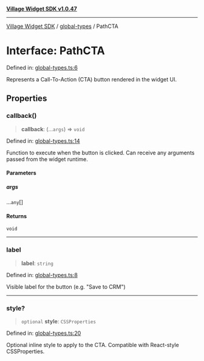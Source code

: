 [**Village Widget SDK v1.0.47**](../../README.md)

***

[Village Widget SDK](../../modules.md) / [global-types](../README.md) / PathCTA

# Interface: PathCTA

Defined in: [global-types.ts:6](https://github.com/VillageHQ/village-widget-sdk/blob/fccf09a5551957cd04cf7b6132e6f7e80cf4a38f/src/config/global-types.ts#L6)

Represents a Call-To-Action (CTA) button rendered in the widget UI.

## Properties

### callback()

> **callback**: (...`args`) => `void`

Defined in: [global-types.ts:14](https://github.com/VillageHQ/village-widget-sdk/blob/fccf09a5551957cd04cf7b6132e6f7e80cf4a38f/src/config/global-types.ts#L14)

Function to execute when the button is clicked.
Can receive any arguments passed from the widget runtime.

#### Parameters

##### args

...`any`[]

#### Returns

`void`

***

### label

> **label**: `string`

Defined in: [global-types.ts:8](https://github.com/VillageHQ/village-widget-sdk/blob/fccf09a5551957cd04cf7b6132e6f7e80cf4a38f/src/config/global-types.ts#L8)

Visible label for the button (e.g. "Save to CRM")

***

### style?

> `optional` **style**: `CSSProperties`

Defined in: [global-types.ts:20](https://github.com/VillageHQ/village-widget-sdk/blob/fccf09a5551957cd04cf7b6132e6f7e80cf4a38f/src/config/global-types.ts#L20)

Optional inline style to apply to the CTA.
Compatible with React-style CSSProperties.
